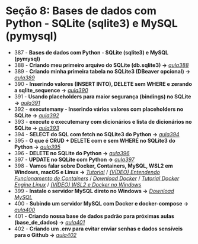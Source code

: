 # Seção 8: Bases de dados com Python - SQLite (sqlite3) e MySQL (pymysql)

- 387 - **Bases de dados com Python - SQLite (sqlite3) e MySQL (pymysql)**
- 388 - **Criando meu primeiro arquivo do SQLite (db.sqlite3) ->** *[aula388](./aula_sqlite)*
- 389 - **Criando minha primeira tabela no SQLite3 (DBeaver opcional) ->** *[aula389](./aula_sqlite)*
- 390 - **Inserindo valores (INSERT INTO), DELETE sem WHERE e zerando a sqlite_sequence ->** *[aula390](./aula_sqlite)*
- 391 - **Usando placeholders para maior segurança (bindings) no SQLite ->** *[aula391](./aula_sqlite)*
- 392 - **executemany - Inserindo vários valores com placeholders no SQLite ->** *[aula392](./aula_sqlite)*
- 393 - **execute e executemany com dicionários e lista de dicionários no SQLite ->** *[aula393](./aula_sqlite)*
- 394 - **SELECT do SQL com fetch no SQLite3 do Python ->** *[aula394](./aula_sqlite)*
- 395 - **O que é CRUD + DELETE com e sem WHERE no SQLite3 do Python ->** *[aula395](./aula_sqlite/)*
- 396 - **DELETE no SQLite do Python ->** *[aula396](./aula_sqlite/)*
- 397 - **UPDATE no SQLite com Python ->** *[aula397](./aula_sqlite/)*
- 398 - **Vamos falar sobre Docker, Containers, MySQL, WSL2 em Windows, macOS e Linux ->** *[Tutorial](./aula_sqlite/tutorial.md)* / *[(VÍDEO) Entendendo Funcionamento de Containers](https://www.youtube.com/watch?v=85k8se4Zo70)* / *[Download Docker](https://www.docker.com/products/docker-desktop/)* / *[Tutorial Docker Engine Linux](https://docs.docker.com/engine/install/ubuntu/)* / *[(VÍDEO) WSL2 e Docker no Windows](https://www.youtube.com/watch?v=05YN8F8ajBc)*
- 399 - **Instale o servidor MySQL direto no Windows ->** *[Download MySQL](https://www.mysql.com/downloads/)*
- 400 - **Subindo um servidor MySQL com Docker e docker-compose ->** *[aula400](./aula_mysql/aula400.md)*
- 401 - **Criando nossa base de dados padrão para próximas aulas (base_de_dados) ->** *[aula401](./aula_mysql/)*
- 402 - **Criando um .env para evitar enviar senhas e dados sensíveis para o Github ->** *[aula402](./aula_mysql/)*